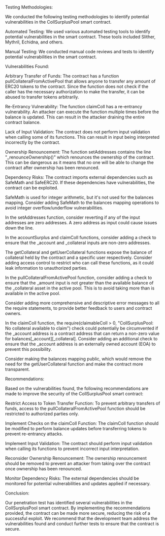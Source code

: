 Testing Methodologies:

We conducted the following testing methodologies to identify potential vulnerabilities in the CollSurplusPool smart contract.

Automated Testing: We used various automated testing tools to identify potential vulnerabilities in the smart contract. These tools included Slither, Mythril, Echidna, and others.

Manual Testing: We conducted manual code reviews and tests to identify potential vulnerabilities in the smart contract.

Vulnerabilities Found:

Arbitrary Transfer of Funds: The contract has a function pullCollateralFromActivePool that allows anyone to transfer any amount of ERC20 tokens to the contract. Since the function does not check if the caller has the necessary authorization to make the transfer, it can be abused to transfer tokens arbitrarily.

Re-Entrancy Vulnerability: The function claimColl has a re-entrancy vulnerability. An attacker can execute the function multiple times before the balance is updated. This can result in the attacker draining the entire contract balance.

Lack of Input Validation: The contract does not perform input validation when calling some of its functions. This can result in input being interpreted incorrectly by the contract.

Ownership Renouncement: The function setAddresses contains the line "_renounceOwnership()" which renounces the ownership of the contract. This can be dangerous as it means that no one will be able to change the contract after ownership has been renounced.

Dependency Risks: The contract imports external dependencies such as SafeMath and SafeERC20. If these dependencies have vulnerabilities, the contract can be exploited.

SafeMath is used for integer arithmetic, but it's not used for the balances mapping. Consider adding SafeMath to the balances mapping operations to avoid integer overflow/underflow vulnerabilities.

In the setAddresses function, consider reverting if any of the input addresses are zero addresses. A zero address as input could cause issues down the line.

In the accountSurplus and claimColl functions, consider adding a check to ensure that the _account and _collateral inputs are non-zero addresses.

The getCollateral and getUserCollateral functions expose the balance of collateral held by the contract and a specific user respectively. Consider adding access control to restrict who can call these functions, as it could leak information to unauthorized parties.

In the pullCollateralFromActivePool function, consider adding a check to ensure that the _amount input is not greater than the available balance of the _collateral asset in the active pool. This is to avoid taking more than is available in the active pool.

Consider adding more comprehensive and descriptive error messages to all the require statements, to provide better feedback to users and contract owners.

In the claimColl function, the require(claimableColl > 0, "CollSurplusPool: No collateral available to claim") check could potentially be circumvented if the _account address is a contract address that can return a non-zero value for balances[_account][_collateral]. Consider adding an additional check to ensure that the _account address is an externally owned account (EOA) to prevent this possibility.

Consider making the balances mapping public, which would remove the need for the getUserCollateral function and make the contract more transparent.

Recommendations:

Based on the vulnerabilities found, the following recommendations are made to improve the security of the CollSurplusPool smart contract:

Restrict Access to Token Transfer Function: To prevent arbitrary transfers of funds, access to the pullCollateralFromActivePool function should be restricted to authorized parties only.

Implement Checks on the claimColl Function: The claimColl function should be modified to perform balance updates before transferring tokens to prevent re-entrancy attacks.

Implement Input Validation: The contract should perform input validation when calling its functions to prevent incorrect input interpretation.

Reconsider Ownership Renouncement: The ownership renouncement should be removed to prevent an attacker from taking over the contract once ownership has been renounced.

Monitor Dependency Risks: The external dependencies should be monitored for potential vulnerabilities and updates applied if necessary.

Conclusion:

Our penetration test has identified several vulnerabilities in the CollSurplusPool smart contract. By implementing the recommendations provided, the contract can be made more secure, reducing the risk of a successful exploit. We recommend that the development team address the vulnerabilities found and conduct further tests to ensure that the contract is secure.
